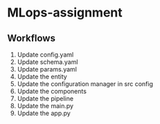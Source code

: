 # MLops-assignment

## Workflows

1. Update config.yaml
2. Update schema.yaml
3. Update params.yaml
4. Update the entity
5. Update the configuration manager in src config
6. Update the components 
7. Update the pipeline
8. Update the main.py
9. Update the app.py